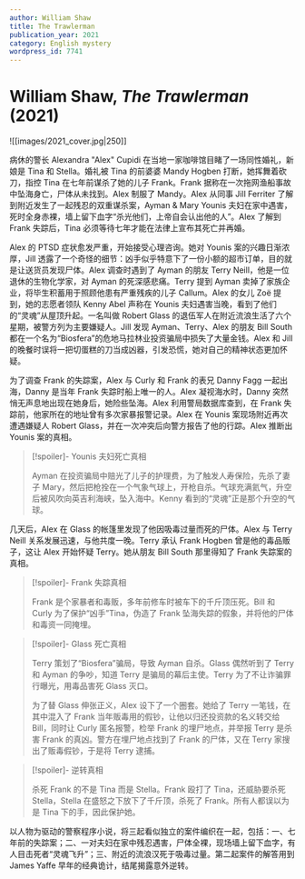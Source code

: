 ```yaml
---
author: William Shaw
title: The Trawlerman
publication_year: 2021
category: English mystery
wordpress_id: 7741
---
```


# William Shaw, <i>The Trawlerman</i> (2021)

![[images/2021_cover.jpg|250]]

病休的警长 Alexandra "Alex" Cupidi 在当地一家咖啡馆目睹了一场同性婚礼，新娘是 Tina 和 Stella。婚礼被 Tina 的前婆婆 Mandy Hogben 打断，她挥舞着砍刀，指控 Tina 在七年前谋杀了她的儿子 Frank。Frank 据称在一次拖网渔船事故中坠海身亡，尸体从未找到。Alex 制服了 Mandy。Alex 从同事 Jill Ferriter 了解到附近发生了一起残忍的双重谋杀案，Ayman & Mary Younis 夫妇在家中遇害，死时全身赤裸，墙上留下血字“杀光他们，上帝自会认出他的人”。Alex 了解到 Frank 失踪后，Tina 必须等待七年才能在法律上宣布其死亡并再婚。

Alex 的 PTSD 症状愈发严重，开始接受心理咨询。她对 Younis 案的兴趣日渐浓厚，Jill 透露了一个奇怪的细节：凶手似乎特意下了一份小额的超市订单，目的就是让送货员发现尸体。Alex 调查时遇到了 Ayman 的朋友 Terry Neill，他是一位退休的生物化学家，对 Ayman 的死深感悲痛。Terry 提到 Ayman 卖掉了家族企业，将毕生积蓄用于照顾他患有严重残疾的儿子 Callum。Alex 的女儿 Zoë 提到，她的志愿者领队 Kenny Abel 声称在 Younis 夫妇遇害当晚，看到了他们的“灵魂”从屋顶升起。一名叫做 Robert Glass 的退伍军人在附近流浪生活了六个星期，被警方列为主要嫌疑人。Jill 发现 Ayman、Terry、Alex 的朋友 Bill South 都在一个名为“Biosfera”的危地马拉林业投资骗局中损失了大量金钱。Alex 和 Jill 的晚餐时误将一把切蛋糕的刀当成凶器，引发恐慌，她对自己的精神状态更加怀疑。

为了调查 Frank 的失踪案，Alex 与 Curly 和 Frank 的表兄 Danny Fagg 一起出海，Danny 是当年 Frank 失踪时船上唯一的人。Alex 凝视海水时，Danny 突然悄无声息地出现在她身后，她险些坠海。Alex 利用警局数据库查到，在 Frank 失踪前，他家所在的地址曾有多次家暴报警记录。Alex 在 Younis 案现场附近再次遭遇嫌疑人 Robert Glass，并在一次冲突后向警方报告了他的行踪。Alex 推断出 Younis 案的真相。

> [!spoiler]- Younis 夫妇死亡真相
> 
> Ayman 在投资骗局中赔光了儿子的护理费，为了触发人寿保险，先杀了妻子 Mary，然后把枪拴在一个气象气球上，开枪自杀。气球充满氦气，升空后被风吹向英吉利海峡，坠入海中。Kenny 看到的“灵魂”正是那个升空的气球。

几天后，Alex 在 Glass 的帐篷里发现了他因吸毒过量而死的尸体。Alex 与 Terry Neill 关系发展迅速，与他共度一晚。Terry 承认 Frank Hogben 曾是他的毒品贩子，这让 Alex 开始怀疑 Terry。她从朋友 Bill South 那里得知了 Frank 失踪案的真相。

> [!spoiler]- Frank 失踪真相
> 
> Frank 是个家暴者和毒贩，多年前修车时被车下的千斤顶压死。Bill 和 Curly 为了保护“凶手”Tina，伪造了 Frank 坠海失踪的假象，并将他的尸体和毒资一同掩埋。

> [!spoiler]- Glass 死亡真相
> 
> Terry 策划了“Biosfera”骗局，导致 Ayman 自杀。Glass 偶然听到了 Terry 和 Ayman 的争吵，知道 Terry 是骗局的幕后主使。Terry 为了不让诈骗罪行曝光，用毒品害死 Glass 灭口。
> 
> 为了替 Glass 伸张正义，Alex 设下了一个圈套。她给了 Terry 一笔钱，在其中混入了 Frank 当年贩毒用的假钞，让他以归还投资款的名义转交给 Bill，同时让 Curly 匿名报警，检举 Frank 的埋尸地点，并举报 Terry 是杀害 Frank 的真凶。警方在埋尸地点找到了 Frank 的尸体，又在 Terry 家搜出了贩毒假钞，于是将 Terry 逮捕。

> [!spoiler]- 逆转真相
> 
> 杀死 Frank 的不是 Tina 而是 Stella。Frank 殴打了 Tina，还威胁要杀死 Stella，Stella 在盛怒之下放下了千斤顶，杀死了 Frank。所有人都误以为是 Tina 下的手，因此保护她。

以人物为驱动的警察程序小说，将三起看似独立的案件编织在一起，包括：一、七年前的失踪案；二、一对夫妇在家中残忍遇害，尸体全裸，现场墙上留下血字，有人目击死者“灵魂飞升”；三、附近的流浪汉死于吸毒过量。第二起案件的解答用到 James Yaffe 早年的经典诡计，结尾揭露意外逆转。
